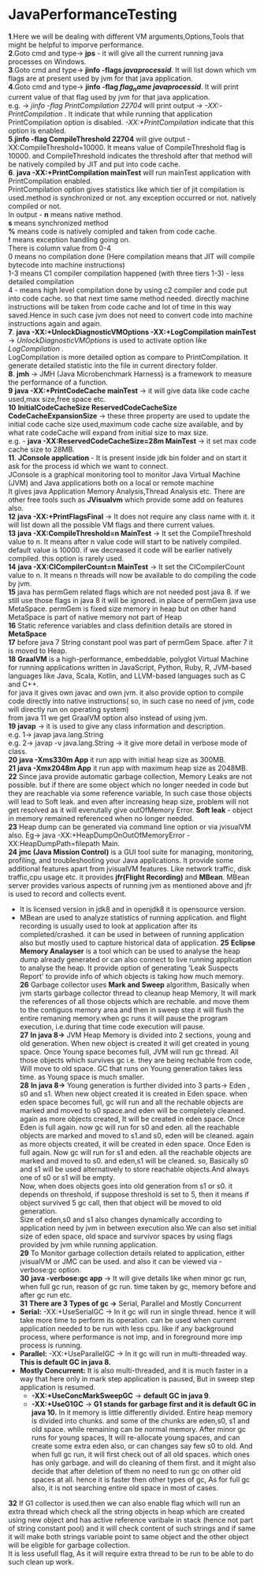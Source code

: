 # JavaPerformanceTesting
**1**.Here we will be dealing with different VM arguments,Options,Tools that might be helpful to imporve performance.
<br/>
**2**.Goto cmd and type-> **jps** - it will give all the current running java processes on Windows. 
<br/>
**3**.Goto cmd and type-> **jinfo -flags $javaprocessid$**. It will list down which vm flags are at present used by jvm for that java application.
<br/>
**4**.Goto cmd and type-> **jinfo -flag $flag_name$ $javaprocessid$**. It will print current value of that flag used by jvm for that java application.
<br/> e.g. -> _jinfo -flag PrintCompilation 22704_ will print output -> _-XX:-PrintCompilation_ . It indicate that while running that application PrintCompilation option is disabled. _-XX:+PrintCompilation_ indicate that this option is enabled.
<br/>
**5**.**jinfo -flag CompileThreshold 22704** will give output -XX:CompileThreshold=10000. It means value of CompileThreshold flag is 10000. and 
 CompileThreshold indicates the threshold after that method will be natively compiled by JIT and put into code cache.
<br/>
**6**. **java -XX:+PrintCompilation mainTest** will run mainTest application with PrintCompilation enabled. <br/> PrintCompilation option gives statistics like which tier of jit compilation is used.method is synchronized or not. any exception occurred or not. natively compiled or not.
<br/>
In output - 
**n** means native method.<br/>
**s** means synchronized method<br/>
**%** means code is natively comipled and taken from code cache.<br/>
**!** means exception handling going on.<br/>
There is column value from 0-4 <br/>
0 means no compilation done (Here compilation means that JIT will compile bytecode into machine instructions) <br/>
1-3 means C1 compiler compilation happened (with three tiers 1-3) - less detailed compilation  <br/>
4 - means high level compilation done by using c2 compiler and code put into code cache. so that next time same method needed. directly machine instructions will be taken from code cache and lot of time in this way saved.Hence in such case jvm does not need to convert code into machine instructions again and again. <br/>
**7**. **java -XX:+UnlockDiagnosticVMOptions -XX:+LogCompilation mainTest** -> _UnlockDiagnosticVMOptions_ is used to activate option like _LogCompilation_ . <br/> LogCompilation is more detailed option as compare to PrintCompilation. It generate detailed statistic into the file in current directory folder.<br/>
**8**. **jmh** -> JMH (Java Microbenchmark Harness) is a framework to measure the performance of a function. <br/>
**9** **java -XX:+PrintCodeCache mainTest** -> it will give data like code cache used,max size,free space etc.<br/>
**10** **InitialCodeCacheSize ReservedCodeCacheSize CodeCacheExpansionSize** -> these three property are used to update the initial code cache size used,maximum code cache size available, and by what rate codeCache will expand from initial size to max size.<br/>
e.g. - **java -XX:ReservedCodeCacheSize=28m MainTest** -> it set max code cache size to 28MB.<br/>
**11**. **JConsole application** - It is present inside jdk bin folder and on start it ask for the process id which we want to connect.<br/>JConsole is a graphical monitoring tool to monitor Java Virtual Machine (JVM) and Java applications both on a local or remote machine<br/>
It gives java Application Memory Analysis,Thread Analysis etc. There are other free tools such as **JVisualvm** which provide some add on features also. <br/>
**12** **java -XX:+PrintFlagsFinal** -> It does not require any class name with it. it will list down all the possible VM flags and there current values.<br/>
**13** **java -XX:CompileThreshold=n MainTest** -> It set the CompileThreshold value to n. It means after n value code will start to be natively compiled. default value is 10000. if we decreased it code will be earlier natively compiled. this option is rarely used.<br/>
**14** **java -XX:CICompilerCount=n MainTest** -> It set the CICompilerCount value to n. It means n threads will now be available to do compiling the code by jvm.<br/>
**15** java has permGem related flags which are not needed post java 8. if we still use those flags in java 8 it will be ignored. in place of permGem java use MetaSpace. permGem is fixed size memory in heap but on other hand MetaSpace is part of native memory not part of Heap <br/>
**16** Static reference variables and class definition details are stored in **MetaSpace**<br/>
**17** before java 7 String constant pool was part of permGem Space. after 7 it is moved to Heap. <br/>
**18** **GraalVM** is a high-performance, embeddable, polyglot Virtual Machine for running applications written in JavaScript, Python, Ruby, R, JVM-based languages like Java, Scala, Kotlin, and LLVM-based languages such as C and C++.<br/>
for java it gives own javac and own jvm. it also provide option to compile code directly into native instructions( so, in such case no need of jvm, code will directly run on operating system)<br/>
from java 11 we get GraalVM option also instead of using jvm. <br/>
**19** **javap** -> it is used to give any class information and description. <br/>
e.g. 1-> javap java.lang.String<br/>
e.g. 2-> javap -v java.lang.String -> it give more detail in verbose mode of class.<br/>
**20** **java -Xms330m App** it run app with initial heap size as 300MB.<br/>
**21** **java -Xmx2048m App** it run app with maximum heap size as 2048MB.<br/>
**22** Since java provide automatic garbage collection, Memory Leaks are not possible. but if there are some object which no longer needed in code but they are reachable via some reference variable, In such case those objects will lead to Soft leak. and even after increasing heap size, problem will not get resolved as it will evenutally give outOfMemory Error. **Soft leak** - object in memory remained referenced when no longer needed.<br/>
**23** Heap dump can be generated via command line option or via jvisualVM also. Eg-> java -XX:+HeapDumpOnOutOfMemoryError -XX:HeapDumpPath=filepath Main.<br/>
**24** **jmc (Java Mission Control)** is a GUI tool suite for managing, monitoring, profiling, and troubleshooting your Java applications. It provide some additional features apart from jvisualVM features. Like network traffic, disk traffic,cpu usage etc. it provides **jfr(Flight Recording)** and **MBean**. MBean server provides various aspects of running jvm as mentioned above and jfr is used to record and collects event.<br/> 
- It is licensed version in jdk8 and in openjdk8 it is opensource version.<br/> 
- MBean are used to analyze statistics of running application. and flight recording is usually used to look at application after its completed/crashed. it can be used in between of running application also but mostly used to capture historical data of application.
**25** **Eclipse Memory Analayser** is a tool which can be used to analyse the heap dump already generated or can also connect to live running application to analyse the heap. It provide option of generating 'Leak Suspects Report' to provide info of which objects is taking how much memory.<br/>
**26** Garbage collector uses **Mark and Sweep** algorithm, Basically when jvm starts garbage collector thread to cleanup heap Memory, It will mark the references of all those objects which are rechable. and move them to the contiguos memory area and then in sweep step it will flush the entire remaning memory.when gc runs it will pause the program execution, i.e.during that time code execution will pause.<br/>
**27** **In java 8->** JVM Heap Memory is divided into 2 sections, young and old generation. When new object is created it will get created in young space. Once Young space becomes full, JVM will run gc thread. All those objects which survives gc i.e. they are being rechable from code, Will move to old space. GC that runs on Young generation takes less time. as Young space is much smaller.<br/>
**28** **In java 8->** Young generation is further divided into 3 parts-> Eden , s0 and s1. When new object created it is created in Eden space. when eden space becomes full, gc will run and all the rechable objects are marked and moved to s0 space.and eden will be completely cleaned. again as more objects created, It will be created in eden space. Once Eden is full again. now gc will run for s0 and eden. all the reachable objects are marked and moved to s1.and s0, eden will be cleaned. again as more objects created, it will be created in eden space. Once Eden is full again. Now gc will run for s1 and eden. all the reachable objects are marked and moved to s0. and eden,s1 will be cleaned. so, Basically s0 and s1 will be used alternatively to store reachable objects.And always one of s0 or s1 will be empty.<br/>
Now, when does objects goes into old generation from s1 or s0. it depends on threshold, if suppose threshold is set to 5, then it means if object survived 5 gc call, then that object will be moved to old generation.<br/>
Size of eden,s0 and s1 also changes dynamically according to application need by jvm in between execution also.We can also set initial size of eden space, old space and survivor spaces by using flags provided by jvm while running application.<br/> 
**29** To Monitor garbage collection details related to application, either jvisualVM or JMC can be used. and also it can be viewed via -verbose:gc option.<br/>
**30** **java -verbose:gc app** -> It will give details like when minor gc run, when full gc run, reason of gc run. time taken by gc, memory before and after gc run etc.<br/>
**31** **There are 3 Types of gc ->** Serial, Parallel and Mostly Concurrent</br>
- **Serial:** -XX:+UseSerialGC -> In it gc will run in single thread. hence it will take more time to perform its operation. can be used when current application needed to be run with less cpu. like if any background process, where performance is not imp, and in foreground more imp process is running.
- **Parallel:** -XX:+UseParallelGC -> In it gc will run in multi-threaded way. **This is default GC in java 8.**
- **Mostly Concurrent:** It is also multi-threaded, and it is much faster in a way that here only in mark step application is paused, But in sweep step application is resumed. 
  - **-XX:+UseConcMarkSweepGC** -> **default GC in java 9**.<br/>
  - **-XX:+UseG1GC** -> **G1 stands for garbage first and it is default GC in java 10.** In it memory is little differently divided. Entire heap memory is divided into chunks. and some of the chunks are eden,s0, s1 and old space. while remaining can be normal memory. After minor gc runs for young spaces, It will re-allocate young spaces, and can create some extra eden also, or can changes say few s0 to old. And when full gc run, it will first check out of all old spaces. which ones has only garbage. and will do cleaning of them first. and it might also decide that after deletion of them no need to run gc on other old spaces at all. hence it is faster then other types of gc, As for full gc also, it is not searching entire old space in most of cases.<br/>

**32** If G1 collector is used.then we can also enable flag which will run an extra thread which check all the string objects in heap which are created using new object and has active reference varibale in stack (hence not part of string constant pool) and it will check content of such strings and if same it will make both strings variable point to same object and the other object will be eligible for garbage collection.<br/>
It is less usefull flag, As it will require extra thread to be run to be able to do such clean up work.<br/>
